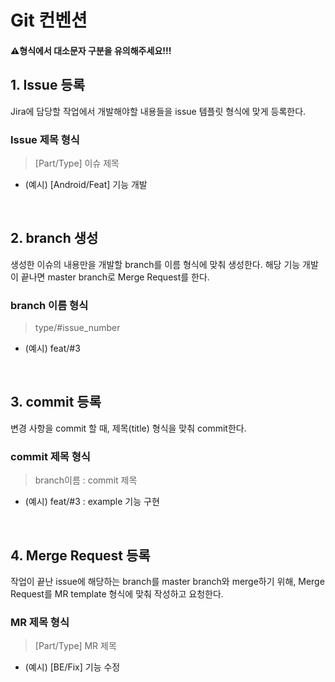 # Git 컨벤션
 #### ⚠️형식에서 대소문자 구분을 유의해주세요!!!
## 1. Issue 등록
Jira에 담당할 작업에서 개발해야할 내용들을 issue 템플릿 형식에 맞게 등록한다.
### Issue 제목 형식
> [Part/Type] 이슈 제목
- (예시) [Android/Feat] 기능 개발

<br>

## 2. branch 생성
생성한 이슈의 내용만을 개발할 branch를 이름 형식에 맞춰 생성한다.
해당 기능 개발이 끝나면 master branch로 Merge Request를 한다.
### branch 이름 형식
> type/#issue_number

- (예시) feat/#3

<br>

## 3. commit 등록
변경 사항을 commit 할 때, 제목(title) 형식을 맞춰 commit한다.
### commit 제목 형식
> branch이름 : commit 제목

- (예시) feat/#3 : example 기능 구현

<br>

## 4. Merge Request 등록
작업이 끝난 issue에 해당하는 branch를 master branch와 merge하기 위해, Merge Request를 MR template 형식에 맞춰 작성하고 요청한다.
### MR 제목 형식
> [Part/Type] MR 제목

- (예시) [BE/Fix] 기능 수정